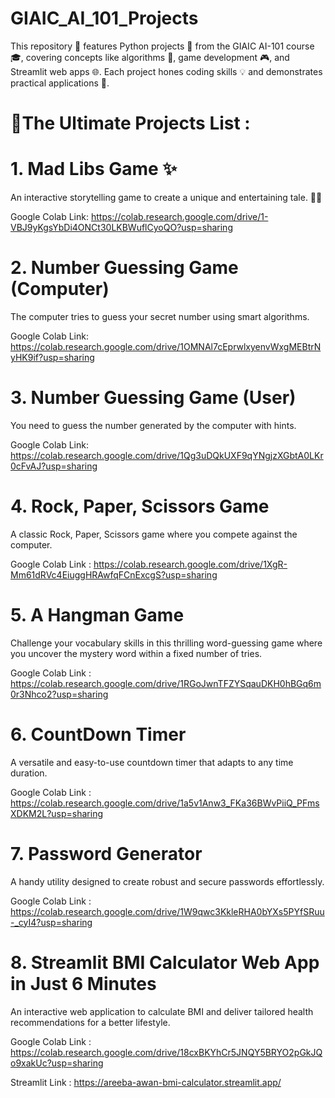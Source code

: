 # GIAIC_AI_101_Projects
This repository 🌟 features Python projects 🐍 from the GIAIC AI-101 course 🎓, covering concepts like algorithms 🤖, game development 🎮, and Streamlit web apps 🌐. Each project hones coding skills 💡 and demonstrates practical applications 🚀.

# 📜The Ultimate Projects List :

# 1. Mad Libs Game ✨
 
   An interactive storytelling game to create a unique and entertaining tale. 🌟📖
   
   Google Colab Link:
   https://colab.research.google.com/drive/1-VBJ9yKgsYbDi4ONCt30LKBWuflCyoQO?usp=sharing

# 2. Number Guessing Game (Computer)
  The computer tries to guess your secret number using smart algorithms.
  
  Google Colab Link:
  https://colab.research.google.com/drive/1OMNAl7cEprwlxyenvWxgMEBtrNyHK9if?usp=sharing

# 3. Number Guessing Game (User)
  You need to guess the number generated by the computer with hints.
  
  Google Colab Link: 
  https://colab.research.google.com/drive/1Qg3uDQkUXF9qYNgjzXGbtA0LKr0cFvAJ?usp=sharing
  
# 4. Rock, Paper, Scissors Game
  A classic Rock, Paper, Scissors game where you compete against the computer.

  Google Colab Link :
  https://colab.research.google.com/drive/1XgR-Mm61dRVc4EiuggHRAwfqFCnExcgS?usp=sharing

# 5. A Hangman Game 
  Challenge your vocabulary skills in this thrilling word-guessing game where you uncover the mystery word within a fixed number of tries.

  Google Colab Link :
  https://colab.research.google.com/drive/1RGoJwnTFZYSqauDKH0hBGq6m0r3Nhco2?usp=sharing

# 6. CountDown Timer
  A versatile and easy-to-use countdown timer that adapts to any time duration.

  Google Colab Link :
  https://colab.research.google.com/drive/1a5v1Anw3_FKa36BWvPiiQ_PFmsXDKM2L?usp=sharing

# 7. Password Generator
  A handy utility designed to create robust and secure passwords effortlessly.

  Google Colab Link :
  https://colab.research.google.com/drive/1W9qwc3KkleRHA0bYXs5PYfSRuu-_cyI4?usp=sharing

# 8. Streamlit BMI Calculator Web App in Just 6 Minutes
An interactive web application to calculate BMI and deliver tailored health recommendations for a better lifestyle.

Google Colab Link :
https://colab.research.google.com/drive/18cxBKYhCr5JNQY5BRYO2pGkJQo9xakUc?usp=sharing

Streamlit Link :
https://areeba-awan-bmi-calculator.streamlit.app/
  
  
